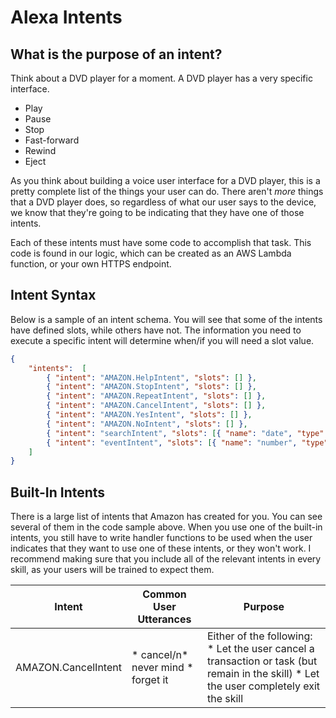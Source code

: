 # Alexa Intents

## What is the purpose of an intent?

Think about a DVD player for a moment.  A DVD player has a very specific interface.

* Play
* Pause
* Stop
* Fast-forward
* Rewind
* Eject

As you think about building a voice user interface for a DVD player, this is a pretty complete list of the things your user can do.  There aren't *more* things that a DVD player does, so regardless of what our user says to the device, we know that they're going to be indicating that they have one of those intents.

Each of these intents must have some code to accomplish that task.  This code is found in our logic, which can be created as an AWS Lambda function, or your own HTTPS endpoint.

## Intent Syntax

Below is a sample of an intent schema.  You will see that some of the intents have defined slots, while others have not.  The information you need to execute a specific intent will determine when/if you will need a slot value.

```JSON
{
    "intents":  [
        { "intent": "AMAZON.HelpIntent", "slots": [] },
        { "intent": "AMAZON.StopIntent", "slots": [] },
        { "intent": "AMAZON.RepeatIntent", "slots": [] },
        { "intent": "AMAZON.CancelIntent", "slots": [] },
        { "intent": "AMAZON.YesIntent", "slots": [] },
        { "intent": "AMAZON.NoIntent", "slots": [] },
        { "intent": "searchIntent", "slots": [{ "name": "date", "type": "AMAZON.DATE" }] },
        { "intent": "eventIntent", "slots": [{ "name": "number", "type": "AMAZON.NUMBER" }]}
    ]
}
```

## Built-In Intents

There is a large list of intents that Amazon has created for you.  You can see several of them in the code sample above.  When you use one of the built-in intents, you still have to write handler functions to be used when the user indicates that they want to use one of these intents, or they won't work.  I recommend making sure that you include all of the relevant intents in every skill, as your users will be trained to expect them.

| Intent              | Common User Utterances            | Purpose                                                                                       |
|---------------------|-----------------------------------|-----------------------------------------------------------------------------------------------|
| AMAZON.CancelIntent | * cancel/n* never mind * forget it | Either of the following: * Let the user cancel a transaction or task (but remain in the skill) * Let the user completely exit the skill |
